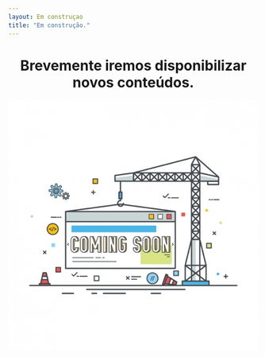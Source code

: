 ```yaml
---
layout: Em construçao
title: "Em construção."
---
```



<!--[if lt IE 8]>
	<link rel="stylesheet" type="text/css" href="/404/css/ie7.css" />
<![endif]-->

<center>
<h1>Brevemente iremos disponibilizar novos conteúdos.</h1>
</center>
	<p style="text-align:center;"><img src="/img/coming-soon.png"></p>


	


